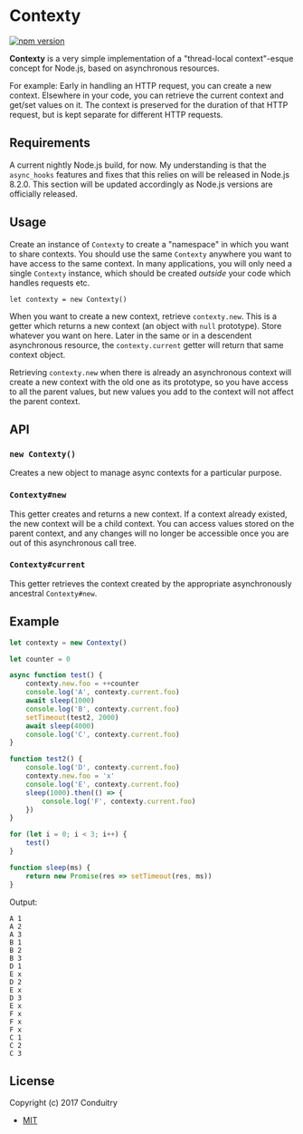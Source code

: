 # Contexty

[![npm version](https://img.shields.io/npm/v/contexty.svg?style=flat-square)](https://www.npmjs.com/package/contexty)

**Contexty** is a very simple implementation of a "thread-local context"-esque concept for Node.js, based on asynchronous resources.

For example: Early in handling an HTTP request, you can create a new context. Elsewhere in your code, you can retrieve the current context and get/set values on it. The context is preserved for the duration of that HTTP request, but is kept separate for different HTTP requests.

## Requirements

A current nightly Node.js build, for now. My understanding is that the `async_hooks` features and fixes that this relies on will be released in Node.js 8.2.0. This section will be updated accordingly as Node.js versions are officially released.

## Usage

Create an instance of `Contexty` to create a "namespace" in which you want to share contexts. You should use the same `Contexty` anywhere you want to have access to the same context. In many applications, you will only need a single `Contexty` instance, which should be created *outside* your code which handles requests etc.

`let contexty = new Contexty()`

When you want to create a new context, retrieve `contexty.new`. This is a getter which returns a new context (an object with `null` prototype). Store whatever you want on here. Later in the same or in a descendent asynchronous resource, the `contexty.current` getter will return that same context object.

Retrieving `contexty.new` when there is already an asynchronous context will create a new context with the old one as its prototype, so you have access to all the parent values, but new values you add to the context will not affect the parent context.

## API

### `new Contexty()`

Creates a new object to manage async contexts for a particular purpose.

### `Contexty#new`

This getter creates and returns a new context. If a context already existed, the new context will be a child context. You can access values stored on the parent context, and any changes will no longer be accessible once you are out of this asynchronous call tree.

### `Contexty#current`

This getter retrieves the context created by the appropriate asynchronously ancestral `Contexty#new`.

## Example

```javascript
let contexty = new Contexty()

let counter = 0

async function test() {
	contexty.new.foo = ++counter
	console.log('A', contexty.current.foo)
	await sleep(1000)
	console.log('B', contexty.current.foo)
	setTimeout(test2, 2000)
	await sleep(4000)
	console.log('C', contexty.current.foo)
}

function test2() {
	console.log('D', contexty.current.foo)
	contexty.new.foo = 'x'
	console.log('E', contexty.current.foo)
	sleep(1000).then(() => {
		console.log('F', contexty.current.foo)
	})
}

for (let i = 0; i < 3; i++) {
	test()
}

function sleep(ms) {
	return new Promise(res => setTimeout(res, ms))
}
```

Output:

```
A 1
A 2
A 3
B 1
B 2
B 3
D 1
E x
D 2
E x
D 3
E x
F x
F x
F x
C 1
C 2
C 3
```

## License

Copyright (c) 2017 Conduitry

- [MIT](https://github.com/Conduitry/contexty/blob/master/LICENSE)
